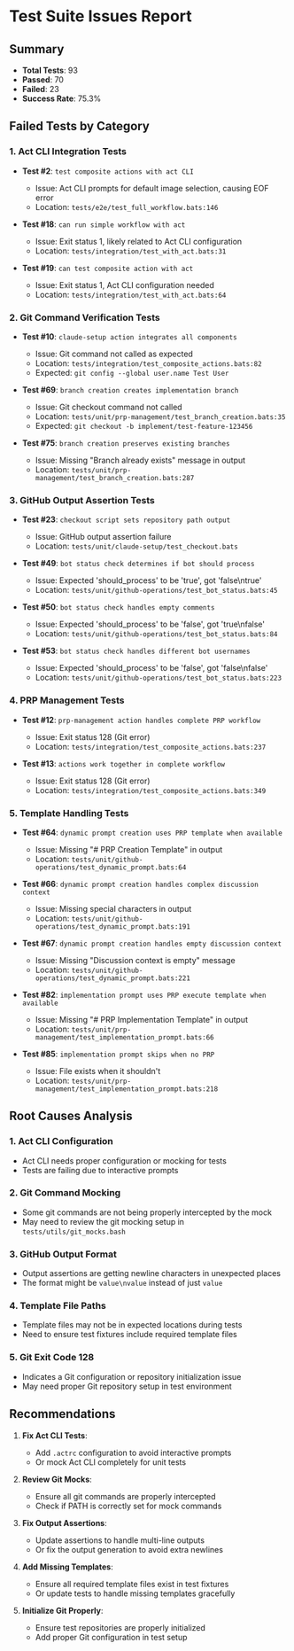 # Test Suite Issues Report

## Summary
- **Total Tests**: 93
- **Passed**: 70
- **Failed**: 23
- **Success Rate**: 75.3%

## Failed Tests by Category

### 1. Act CLI Integration Tests
- **Test #2**: `test composite actions with act CLI`
  - Issue: Act CLI prompts for default image selection, causing EOF error
  - Location: `tests/e2e/test_full_workflow.bats:146`
  
- **Test #18**: `can run simple workflow with act`
  - Issue: Exit status 1, likely related to Act CLI configuration
  - Location: `tests/integration/test_with_act.bats:31`
  
- **Test #19**: `can test composite action with act`
  - Issue: Exit status 1, Act CLI configuration needed
  - Location: `tests/integration/test_with_act.bats:64`

### 2. Git Command Verification Tests
- **Test #10**: `claude-setup action integrates all components`
  - Issue: Git command not called as expected
  - Location: `tests/integration/test_composite_actions.bats:82`
  - Expected: `git config --global user.name Test User`
  
- **Test #69**: `branch creation creates implementation branch`
  - Issue: Git checkout command not called
  - Location: `tests/unit/prp-management/test_branch_creation.bats:35`
  - Expected: `git checkout -b implement/test-feature-123456`
  
- **Test #75**: `branch creation preserves existing branches`
  - Issue: Missing "Branch already exists" message in output
  - Location: `tests/unit/prp-management/test_branch_creation.bats:287`

### 3. GitHub Output Assertion Tests
- **Test #23**: `checkout script sets repository path output`
  - Issue: GitHub output assertion failure
  - Location: `tests/unit/claude-setup/test_checkout.bats`
  
- **Test #49**: `bot status check determines if bot should process`
  - Issue: Expected 'should_process' to be 'true', got 'false\ntrue'
  - Location: `tests/unit/github-operations/test_bot_status.bats:45`
  
- **Test #50**: `bot status check handles empty comments`
  - Issue: Expected 'should_process' to be 'false', got 'true\nfalse'
  - Location: `tests/unit/github-operations/test_bot_status.bats:84`
  
- **Test #53**: `bot status check handles different bot usernames`
  - Issue: Expected 'should_process' to be 'false', got 'false\nfalse'
  - Location: `tests/unit/github-operations/test_bot_status.bats:223`

### 4. PRP Management Tests
- **Test #12**: `prp-management action handles complete PRP workflow`
  - Issue: Exit status 128 (Git error)
  - Location: `tests/integration/test_composite_actions.bats:237`
  
- **Test #13**: `actions work together in complete workflow`
  - Issue: Exit status 128 (Git error)
  - Location: `tests/integration/test_composite_actions.bats:349`

### 5. Template Handling Tests
- **Test #64**: `dynamic prompt creation uses PRP template when available`
  - Issue: Missing "# PRP Creation Template" in output
  - Location: `tests/unit/github-operations/test_dynamic_prompt.bats:64`
  
- **Test #66**: `dynamic prompt creation handles complex discussion context`
  - Issue: Missing special characters in output
  - Location: `tests/unit/github-operations/test_dynamic_prompt.bats:191`
  
- **Test #67**: `dynamic prompt creation handles empty discussion context`
  - Issue: Missing "Discussion context is empty" message
  - Location: `tests/unit/github-operations/test_dynamic_prompt.bats:221`
  
- **Test #82**: `implementation prompt uses PRP execute template when available`
  - Issue: Missing "# PRP Implementation Template" in output
  - Location: `tests/unit/prp-management/test_implementation_prompt.bats:66`
  
- **Test #85**: `implementation prompt skips when no PRP`
  - Issue: File exists when it shouldn't
  - Location: `tests/unit/prp-management/test_implementation_prompt.bats:218`

## Root Causes Analysis

### 1. **Act CLI Configuration**
- Act CLI needs proper configuration or mocking for tests
- Tests are failing due to interactive prompts

### 2. **Git Command Mocking**
- Some git commands are not being properly intercepted by the mock
- May need to review the git mocking setup in `tests/utils/git_mocks.bash`

### 3. **GitHub Output Format**
- Output assertions are getting newline characters in unexpected places
- The format might be `value\nvalue` instead of just `value`

### 4. **Template File Paths**
- Template files may not be in expected locations during tests
- Need to ensure test fixtures include required template files

### 5. **Git Exit Code 128**
- Indicates a Git configuration or repository initialization issue
- May need proper Git repository setup in test environment

## Recommendations

1. **Fix Act CLI Tests**: 
   - Add `.actrc` configuration to avoid interactive prompts
   - Or mock Act CLI completely for unit tests

2. **Review Git Mocks**: 
   - Ensure all git commands are properly intercepted
   - Check if PATH is correctly set for mock commands

3. **Fix Output Assertions**: 
   - Update assertions to handle multi-line outputs
   - Or fix the output generation to avoid extra newlines

4. **Add Missing Templates**: 
   - Ensure all required template files exist in test fixtures
   - Or update tests to handle missing templates gracefully

5. **Initialize Git Properly**: 
   - Ensure test repositories are properly initialized
   - Add proper Git configuration in test setup